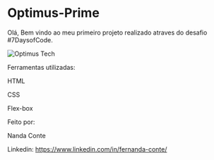 # Optimus-Prime

Olá, Bem vindo ao meu primeiro projeto realizado atraves do desafio #7DaysofCode.

![Optimus Tech](https://user-images.githubusercontent.com/124263427/224430535-3b23689c-eba8-430c-9729-3b99253d473b.png)


Ferramentas utilizadas:

HTML

CSS

Flex-box

Feito por:

Nanda Conte

Linkedin: https://www.linkedin.com/in/fernanda-conte/
